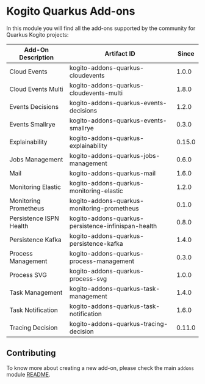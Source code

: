 # Kogito Quarkus Add-ons

In this module you will find all the add-ons supported by the community for Quarkus Kogito projects:

<!-- Please update this table in alphabetical order when creating a new add-on -->

| Add-On Description   | Artifact ID                        | Since                  |
|----------------------|------------------------------------|------------------|
| Cloud Events         | kogito-addons-quarkus-cloudevents  | 1.0.0 |
| Cloud Events Multi   | kogito-addons-quarkus-cloudevents-multi | 1.8.0 |
| Events Decisions     | kogito-addons-quarkus-events-decisions | 1.2.0 |
| Events Smallrye      | kogito-addons-quarkus-events-smallrye | 0.3.0 |
| Explainability       | kogito-addons-quarkus-explainability | 0.15.0 |
| Jobs Management      | kogito-addons-quarkus-jobs-management | 0.6.0 |
| Mail                 | kogito-addons-quarkus-mail | 1.6.0 |
| Monitoring Elastic   | kogito-addons-quarkus-monitoring-elastic | 1.2.0 |
| Monitoring Prometheus | kogito-addons-quarkus-monitoring-prometheus | 0.1.0 |
| Persistence ISPN Health | kogito-addons-quarkus-persistence-infinispan-health | 0.8.0 |
| Persistence Kafka       | kogito-addons-quarkus-persistence-kafka | 1.4.0 |
| Process Management      | kogito-addons-quarkus-process-management | 0.3.0 |
| Process SVG             | kogito-addons-quarkus-process-svg | 1.0.0 |
| Task Management         | kogito-addons-quarkus-task-management | 1.4.0 |
| Task Notification       | kogito-addons-quarkus-task-notification | 1.6.0 |
| Tracing Decision        | kogito-addons-quarkus-tracing-decision | 0.11.0 |

## Contributing

To know more about creating a new add-on, please check the main `addons` module [README](../../addons/README.md).
